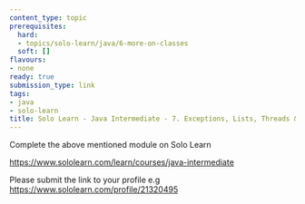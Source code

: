 ```yaml
---
content_type: topic
prerequisites:
  hard:
  - topics/solo-learn/java/6-more-on-classes
  soft: []
flavours:
- none
ready: true
submission_type: link
tags:
- java
- solo-learn
title: Solo Learn - Java Intermediate - 7. Exceptions, Lists, Threads & Files
---
```


Complete the above mentioned module on Solo Learn

https://www.sololearn.com/learn/courses/java-intermediate

Please submit the link to your profile e.g https://www.sololearn.com/profile/21320495